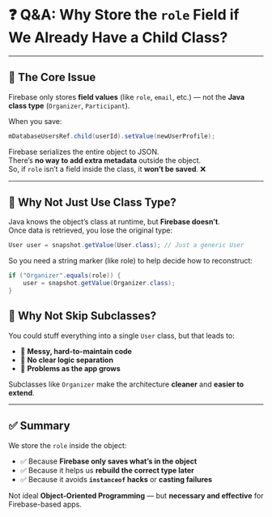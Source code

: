 # ❓ Q&A: Why Store the `role` Field if We Already Have a Child Class?

---

## 🧩 The Core Issue

Firebase only stores **field values** (like `role`, `email`, etc.) — not the **Java class type** (`Organizer`, `Participant`).

When you save:

```java
mDatabaseUsersRef.child(userId).setValue(newUserProfile);
```

Firebase serializes the entire object to JSON.  
There’s **no way to add extra metadata** outside the object.  
So, if `role` isn’t a field inside the class, it **won’t be saved**. ❌

---

## 🤔 Why Not Just Use Class Type?

Java knows the object’s class at runtime, but **Firebase doesn’t**.  
Once data is retrieved, you lose the original type:

```java
User user = snapshot.getValue(User.class); // Just a generic User
```

So you need a string marker (like role) to help decide how to reconstruct:

```java
if ("Organizer".equals(role)) {
    user = snapshot.getValue(Organizer.class);
}
```

## 🚫 Why Not Skip Subclasses?

You could stuff everything into a single `User` class, but that leads to:

- 🧹 **Messy, hard-to-maintain code**
- 🚫 **No clear logic separation**
- 🧨 **Problems as the app grows**

Subclasses like `Organizer` make the architecture **cleaner** and **easier to extend**.

---

## ✅ Summary

We store the `role` inside the object:

- ✅ Because **Firebase only saves what’s in the object**
- ✅ Because it helps us **rebuild the correct type later**
- ✅ Because it avoids **`instanceof` hacks** or **casting failures**

Not ideal **Object-Oriented Programming** — but **necessary and effective** for Firebase-based apps.


